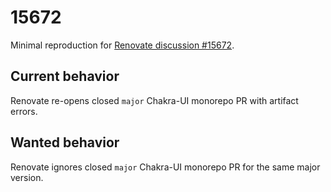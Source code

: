 # 15672

Minimal reproduction for [Renovate discussion #15672](https://github.com/renovatebot/renovate/discussions/15672).

## Current behavior

Renovate re-opens closed `major` Chakra-UI monorepo PR with artifact errors.

## Wanted behavior

Renovate ignores closed `major` Chakra-UI monorepo PR for the same major version.
